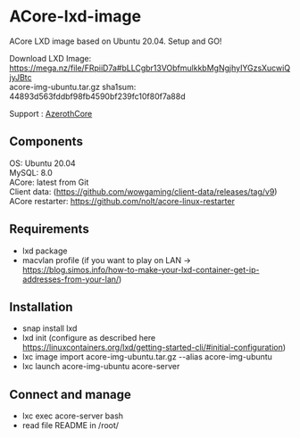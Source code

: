 # ACore-lxd-image
ACore LXD image based on Ubuntu 20.04. Setup and GO!

Download LXD Image: https://mega.nz/file/FRpiiD7a#bLLCgbr13VObfmulkkbMgNgjhyIYGzsXucwiQjyJBtc  
acore-img-ubuntu.tar.gz sha1sum: 44893d563fddbf98fb4590bf239fc10f80f7a88d  

Support : [AzerothCore](http://azerothcore.org)

## Components
OS: Ubuntu 20.04  
MySQL: 8.0  
ACore: latest from Git  
Client data: (https://github.com/wowgaming/client-data/releases/tag/v9)  
ACore restarter: https://github.com/nolt/acore-linux-restarter

## Requirements
- lxd package
- macvlan profile (if you want to play on LAN → https://blog.simos.info/how-to-make-your-lxd-container-get-ip-addresses-from-your-lan/)

## Installation
- snap install lxd
- lxd init (configure as described here https://linuxcontainers.org/lxd/getting-started-cli/#initial-configuration)
- lxc image import acore-img-ubuntu.tar.gz --alias acore-img-ubuntu
- lxc launch acore-img-ubuntu acore-server

## Connect and manage
- lxc exec acore-server bash
- read file README in /root/
